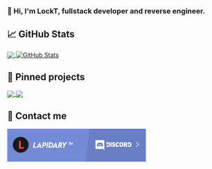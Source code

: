 ### 👋 Hi, I'm LockT, fullstack developer and reverse engineer.
<!--
<p align="center">
<table>
  <tr>
    <td align="center">Join Discord</td>
     <td align="center">Download PDoS</td>
    <td align="center">Download Lapidary</td>
  </tr>
  <tr>
    <td valign="center" align="center"><a href="https://discord.gg/Fv3V9Csc"><img src="https://i.imgur.com/lFM34nP.png"></a></td>
    <td valign="center" align="center"><a href="https://github.com/lckt0/PDoS/releases/tag/linux"><img src="https://i.imgur.com/NAe7qnB.png"></a></td>
    <td valign="center" align="center"><a href="https://discord.gg/Fv3V9Csc"><img src="https://i.imgur.com/9Nnosd9.png"></a></td>
  </tr>
 </table>
</p>
-->
## &#x1f4c8; GitHub Stats

<p align="left">
  <a href="https://github.com/lckt0" >
    <img align="center" src="https://github-readme-stats.vercel.app/api/top-langs/?layout=compact&username=lckt0&langs_count=6&theme=dark&bg_color=0d1117&border_color=30363d" height="160px"/>
  </a>
  <a href="https://github.com/lckt0" >
    <img align="center" src="https://github-readme-stats.vercel.app/api?username=lckt0&show_icons=true&line_height=27&count_private=true&theme=dark&bg_color=0d1117&border_color=30363d&hide=contribs" height="160px" alt="GitHub Stats"/>
  </a>
</p>

## &#x1f4c1; Pinned projects

<a href="https://github.com/lckt0/AstroNet">
  <img align="center" src="https://github-readme-stats.vercel.app/api/pin/?username=lckt0&repo=AstroNet&theme=dark&bg_color=0d1117&border_color=30363d"/>
</a>
<a href="https://github.com/lckt0/DotKill-Unpacker">
  <img align="center" src="https://github-readme-stats.vercel.app/api/pin/?username=lckt0&repo=DotKill-Unpacker&theme=dark&bg_color=0d1117&border_color=30363d"/>
</a>

## 📨 Contact me

<a href="https://discord.com/invite/vGuB8SfV">
  <img align="center" src="/assets/discord-guild-banner.png"/>
</a>
<!--
<p align="center">
  <a href="https://github.com/lckt0"><img align="center" src="https://img.shields.io/badge/Discord-7289DA?style=for-the-badge&logo=discord&logoColor=white"></a>
  <a href="https://github.com/lckt0"><img align="center" src="https://img.shields.io/badge/C%23-239120?style=for-the-badge&logo=c-sharp&logoColor=white"></a>
  <a href="https://github.com/lckt0"><img align="center" src="https://img.shields.io/badge/Xamarin-3498DB?style=for-the-badge&logo=xamarin&logoColor=white"></a>
  <a href="https://github.com/lckt0"><img align="center" src="https://img.shields.io/badge/Python-3776AB?style=for-the-badge&logo=python&logoColor=white"></a>
  <a href="https://github.com/lckt0"><img align="center" src="https://img.shields.io/badge/HTML-239120?style=for-the-badge&logo=html5&logoColor=white"></a>
    <a href="https://github.com/lckt0"><img align="center" src="https://img.shields.io/badge/JavaScript-F7DF1E?style=for-the-badge&logo=javascript&color=3776ab&logoColor=white"></a>
  <a href="https://github.com/lckt0"><img align="center" src="https://img.shields.io/badge/CSS-239120?&style=for-the-badge&logo=css3&logoColor=white"></a>
  <a href="https://github.com/lckt0"><img align="center" src="https://img.shields.io/badge/.NET-5C2D91?style=for-the-badge&logo=.net&logoColor=white"></a>
  <a href="https://github.com/lckt0"><img align="center" src="https://img.shields.io/badge/Node.js-43853D?style=for-the-badge&logo=node.js&logoColor=white"></a>
  <a href="https://github.com/lckt0"><img align="center" src="https://img.shields.io/badge/PHP-777BB4?style=for-the-badge&logo=php&logoColor=white"></a>
</p>
-->
